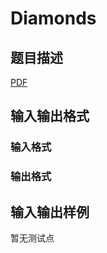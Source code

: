# Diamonds

## 题目描述

[problemUrl]: https://uva.onlinejudge.org/index.php?option=com_onlinejudge&Itemid=8&category=246&page=show_problem&problem=3628

[PDF](https://uva.onlinejudge.org/external/11/p1187.pdf)

## 输入输出格式

### 输入格式

### 输出格式

## 输入输出样例

暂无测试点

